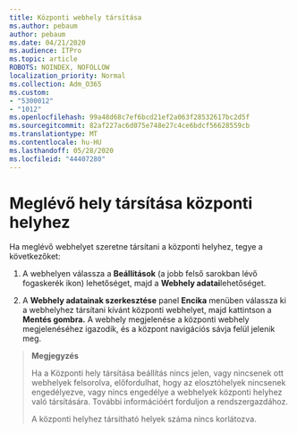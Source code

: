 ```yaml
---
title: Központi webhely társítása
ms.author: pebaum
author: pebaum
ms.date: 04/21/2020
ms.audience: ITPro
ms.topic: article
ROBOTS: NOINDEX, NOFOLLOW
localization_priority: Normal
ms.collection: Adm_O365
ms.custom:
- "5300012"
- "1012"
ms.openlocfilehash: 99a48d68c7ef6bcd21ef2a063f28532617bc2d5f
ms.sourcegitcommit: 82af227ac6d075e748e27c4ce6bdcf56628559cb
ms.translationtype: MT
ms.contentlocale: hu-HU
ms.lasthandoff: 05/28/2020
ms.locfileid: "44407280"
---
```

# <a name="associate-existing-site-with-a-hub-site"></a>Meglévő hely társítása központi helyhez

Ha meglévő webhelyet szeretne társítani a központi helyhez, tegye a következőket:
  
1. A webhelyen válassza a **Beállítások** (a jobb felső sarokban lévő fogaskerék ikon) lehetőséget, majd a **Webhely adatai**lehetőséget.

2. A **Webhely adatainak szerkesztése** panel **Encika** menüben válassza ki a webhelyhez társítani kívánt központi webhelyet, majd kattintson a **Mentés gombra.** A webhely megjelenése a központi webhely megjelenéséhez igazodik, és a központ navigációs sávja felül jelenik meg.

>**Megjegyzés**
>
>Ha a Központi hely társítása beállítás nincs jelen, vagy nincsenek ott webhelyek felsorolva, előfordulhat, hogy az elosztóhelyek nincsenek engedélyezve, vagy nincs engedélye a webhelyek központi helyhez való társítására. További információért forduljon a rendszergazdához.
>
>A központi helyhez társítható helyek száma nincs korlátozva.
  